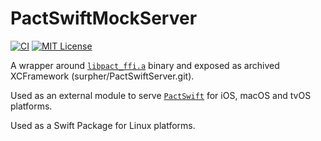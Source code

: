# PactSwiftMockServer

[![CI](https://github.com/surpher/PactSwiftMockServer/actions/workflows/build_test.yml/badge.svg?branch=legacy%2Fv0.5.0)](https://github.com/surpher/PactSwiftMockServer/actions/workflows/build_test.yml)
[![MIT License](https://img.shields.io/badge/license-MIT-green.svg?style=flat)](LICENSE.md)

A wrapper around [`libpact_ffi.a`](https://github.com/pact-foundation/pact-reference/tree/master/rust/pact_ffi) binary and exposed as archived XCFramework (surpher/PactSwiftServer.git).

Used as an external module to serve [`PactSwift`](https://github.com/surpher/PactSwift) for iOS, macOS and tvOS platforms.

Used as a Swift Package for Linux platforms.
